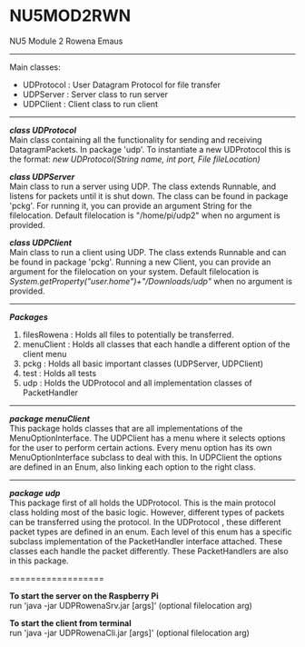 # NU5MOD2RWN
NU5 Module 2 Rowena Emaus

-----------------

Main classes:
- UDProtocol      : User Datagram Protocol for file transfer
- UDPServer       : Server class to run server
- UDPClient       : Client class to run client
---------------- 

__*class UDProtocol*__  
Main class containing all the functionality for sending and receiving DatagramPackets. In package 'udp'.
To instantiate a new UDProtocol this is the format: _new UDProtocol(String name, int port, File fileLocation)_

__*class UDPServer*__  
Main class to run a server using UDP. The class extends Runnable, and listens for packets until it is shut down. The class can be
found in package 'pckg'. For running it, you can provide an argument String for the filelocation. Default filelocation is
"/home/pi/udp2" when no argument is provided.

__*class UDPClient*__  
Main class to run a client using UDP. The class extends Runnable and can be found in package 'pckg'. Running a new Client, you 
can provide an argument for the filelocation on your system. Default filelocation is _System.getProperty("user.home")+"/Downloads/udp"_ when
no argument is provided.

-----------------
__*Packages*__
1. filesRowena : Holds all files to potentially be transferred.
2. menuClient : Holds all classes that each handle a different option of the client menu
3. pckg : Holds all basic important classes (UDPServer, UDPClient)
4. test : Holds all tests
5. udp : Holds the UDProtocol and all implementation classes of PacketHandler

-----------------

__*package menuClient*__  
This package holds classes that are all implementations of the MenuOptionInterface. The UDPClient has a menu where it selects options
for the user to perform certain actions. Every menu option has its own MenuOptionInterface subclass to deal with this.
In UDPClient the options are defined in an Enum, also linking each option to the right class.

-----------------

__*package udp*__  
This package first of all holds the UDProtocol. This is the main protocol class holding most of the basic logic. However, 
different types of packets can be transferred using the protocol. In the UDProtocol , these different packet types are defined
in an enum. Each level of this enum has a specific subclass implementation of the PacketHandler interface attached. These classes
each handle the packet differently. These PacketHandlers are also in this package.

==================

__To start the server on the Raspberry Pi__  
run 'java -jar UDPRowenaSrv.jar [args]' (optional filelocation arg)  

__To start the client from terminal__  
run 'java -jar UDPRowenaCli.jar [args]' (optional filelocation arg)
